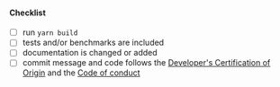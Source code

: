 <!--
Thank you for your pull request. Please provide a description above and review
the requirements below.

Bug fixes and new features should include tests and possibly benchmarks.

Contributors guide: https://github.com/virtualstate/x/blob/master/CONTRIBUTING.md

By making a contribution to this project, I certify that:

* (a) The contribution was created in whole or in part by me and I
  have the right to submit it under the open source license
  indicated in the file; or

* (b) The contribution is based upon previous work that, to the best
  of my knowledge, is covered under an appropriate open source
  license and I have the right under that license to submit that
  work with modifications, whether created in whole or in part
  by me, under the same open source license (unless I am
  permitted to submit under a different license), as indicated
  in the file; or

* (c) The contribution was provided directly to me by some other
  person who certified (a), (b) or (c) and I have not modified
  it.

* (d) I understand and agree that this project and the contribution
  are public and that a record of the contribution (including all
  personal information I submit with it, including my sign-off) is
  maintained indefinitely and may be redistributed consistent with
  this project or the open source license(s) involved.
-->

#### Checklist

- [ ] run `yarn build`
- [ ] tests and/or benchmarks are included
- [ ] documentation is changed or added
- [ ] commit message and code follows the [Developer's Certification of Origin](https://github.com/virtualstate/.github/blob/master/CONTRIBUTING.md#developers-certificate-of-origin-11)
      and the [Code of conduct](https://github.com/virtualstate/.github/blob/master/CODE_OF_CONDUCT.md)
